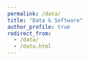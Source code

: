 ```yaml
---
permalink: /data/
title: "Data & Software"
author_profile: true
redirect_from:
  - /data/
  - /data.html
---
```


